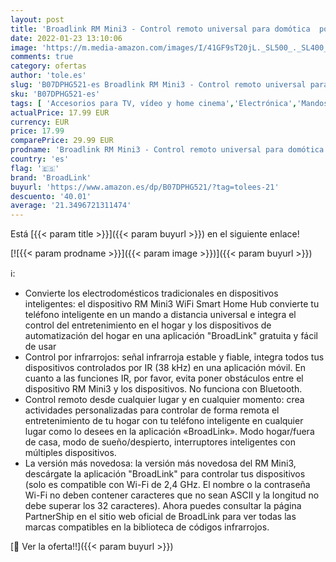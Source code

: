 ```yaml
---
layout: post
title: 'Broadlink RM Mini3 - Control remoto universal para domótica  por infrarrojos  función Wi-Fi  color negro'
date: 2022-01-23 13:10:06
image: 'https://m.media-amazon.com/images/I/41GF9sT20jL._SL500_._SL400_.jpg'
comments: true
category: ofertas
author: 'tole.es'
slug: 'B07DPHG521-es Broadlink RM Mini3 - Control remoto universal para...'
sku: 'B07DPHG521-es'
tags: [ 'Accesorios para TV, vídeo y home cinema','Electrónica','Mandos a distancia','TV, vídeo y home cinema','broadlink','domótica','mini3','rm', ]
actualPrice: 17.99 EUR
currency: EUR
price: 17.99
comparePrice: 29.99 EUR
prodname: 'Broadlink RM Mini3 - Control remoto universal para domótica  por infrarrojos  función Wi-Fi  color negro'
country: 'es'
flag: '🇪🇸'
brand: 'BroadLink'
buyurl: 'https://www.amazon.es/dp/B07DPHG521/?tag=tolees-21'
descuento: '40.01'
average: '21.3496721311474'
---
```


Está [{{< param title >}}]({{< param buyurl >}}) en el siguiente enlace!

[![{{< param prodname >}}]({{< param image >}})]({{< param buyurl >}})

ℹ️:

- Convierte los electrodomésticos tradicionales en dispositivos inteligentes: el dispositivo RM Mini3 WiFi Smart Home Hub convierte tu teléfono inteligente en un mando a distancia universal e integra el control del entretenimiento en el hogar y los dispositivos de automatización del hogar en una aplicación "BroadLink" gratuita y fácil de usar
- Control por infrarrojos: señal infrarroja estable y fiable, integra todos tus dispositivos controlados por IR (38 kHz) en una aplicación móvil. En cuanto a las funciones IR, por favor, evita poner obstáculos entre el dispositivo RM Mini3 y los dispositivos. No funciona con Bluetooth.
- Control remoto desde cualquier lugar y en cualquier momento: crea actividades personalizadas para controlar de forma remota el entretenimiento de tu hogar con tu teléfono inteligente en cualquier lugar como lo desees en la aplicación «BroadLink». Modo hogar/fuera de casa, modo de sueño/despierto, interruptores inteligentes con múltiples dispositivos.
- La versión más novedosa: la versión más novedosa del RM Mini3, descárgate la aplicación "BroadLink" para controlar tus dispositivos (solo es compatible con Wi-Fi de 2,4 GHz. El nombre o la contraseña Wi-Fi no deben contener caracteres que no sean ASCII y la longitud no debe superar los 32 caracteres). Ahora puedes consultar la página PartnerShip en el sitio web oficial de BroadLink para ver todas las marcas compatibles en la biblioteca de códigos infrarrojos.

[🛒 Ver la oferta!!]({{< param buyurl >}})

